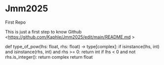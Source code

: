 # Jmm2025
First Repo

This is just a first step to know Github <https://github.com/Kaphle/Jmm2025/edit/main/README.md >

def type_of_pow(lhs: float, rhs: float) -> type[complex]:
    if isinstance(lhs, int) and isinstance(rhs, int) and rhs >= 0:
        return int
    if lhs < 0 and not rhs.is_integer():
        return complex
    return float
    
